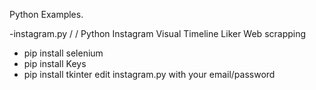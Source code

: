 Python Examples.

-instagram.py   / /  Python Instagram Visual Timeline Liker
Web scrapping
- pip install selenium
- pip install Keys
- pip install tkinter
edit instagram.py with your email/password
